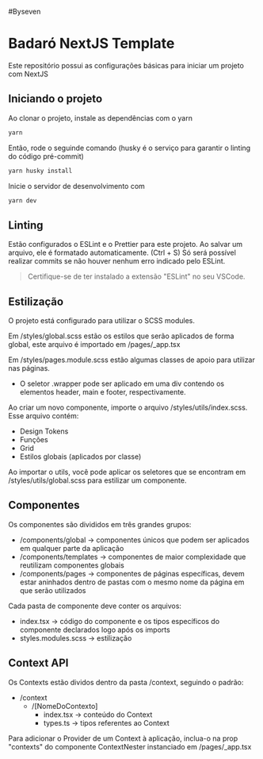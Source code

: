 #Byseven
# Badaró NextJS Template

Este repositório possui as configurações básicas para iniciar um projeto com NextJS

## Iniciando o projeto

Ao clonar o projeto, instale as dependências com o yarn

```bash
yarn
```

Então, rode o seguinde comando (husky é o serviço para garantir o linting do código pré-commit)

```bash
yarn husky install
```

Inicie o servidor de desenvolvimento com

```bash
yarn dev
```

## Linting

Estão configurados o ESLint e o Prettier para este projeto.
Ao salvar um arquivo, ele é formatado automaticamente. (Ctrl + S)
Só será possível realizar commits se não houver nenhum erro indicado pelo ESLint.

> Certifique-se de ter instalado a extensão "ESLint" no seu VSCode.

## Estilização

O projeto está configurado para utilizar o SCSS modules.

Em /styles/global.scss estão os estilos que serão aplicados de forma global, este arquivo é importado em /pages/\_app.tsx

Em /styles/pages.module.scss estão algumas classes de apoio para utilizar nas páginas.

- O seletor .wrapper pode ser aplicado em uma div contendo os elementos header, main e footer, respectivamente.

Ao criar um novo componente, importe o arquivo /styles/utils/index.scss. Esse arquivo contém:

- Design Tokens
- Funções
- Grid
- Estilos globais (aplicados por classe)

Ao importar o utils, você pode aplicar os seletores que se encontram em /styles/utils/global.scss para estilizar um componente.

## Componentes

Os componentes são divididos em três grandes grupos:

- /components/global -> componentes únicos que podem ser aplicados em qualquer parte da aplicação
- /components/templates -> componentes de maior complexidade que reutilizam componentes globais
- /components/pages -> componentes de páginas específicas, devem estar aninhados dentro de pastas com o mesmo nome da página em que serão utilizados

Cada pasta de componente deve conter os arquivos:

- index.tsx -> código do componente e os tipos específicos do componente declarados logo após os imports
- styles.modules.scss -> estilização

## Context API

Os Contexts estão dividos dentro da pasta /context, seguindo o padrão:
- /context
  - /[NomeDoContexto]
    - index.tsx -> conteúdo do Context
    - types.ts -> tipos referentes ao Context

Para adicionar o Provider de um Context à aplicação, inclua-o na prop "contexts" do componente ContextNester instanciado em /pages/\_app.tsx
